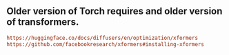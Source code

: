 ## Older version of Torch requires and older version of transformers.

```ini
https://huggingface.co/docs/diffusers/en/optimization/xformers
https://github.com/facebookresearch/xformers#installing-xformers
```
